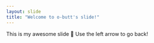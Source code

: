 ```yaml
---
layout: slide
title: "Welcome to o-butt's slide!"
---
```

This is my awesome slide :tada:
Use the left arrow to go back!
